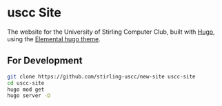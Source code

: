 # uscc Site

The website for the University of Stirling Computer Club, built with [Hugo][hugo], using the [Elemental hugo
theme][elemental].

[hugo]: <https://gohugo.io>
[elemental]: <https://github.com/lower-elements/elemental>

## For Development

```sh
git clone https://github.com/stirling-uscc/new-site uscc-site
cd uscc-site
hugo mod get
hugo server -D
```
